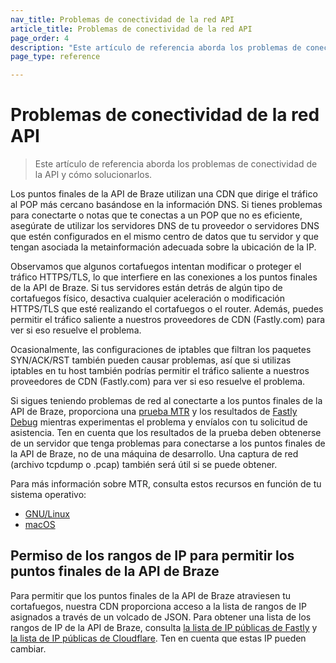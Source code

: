 ```yaml
---
nav_title: Problemas de conectividad de la red API
article_title: Problemas de conectividad de la red API
page_order: 4
description: "Este artículo de referencia aborda los problemas de conectividad de la API y cómo solucionarlos."
page_type: reference

---
```


# Problemas de conectividad de la red API

> Este artículo de referencia aborda los problemas de conectividad de la API y cómo solucionarlos.

Los puntos finales de la API de Braze utilizan una CDN que dirige el tráfico al POP más cercano basándose en la información DNS.  Si tienes problemas para conectarte o notas que te conectas a un POP que no es eficiente, asegúrate de utilizar los servidores DNS de tu proveedor o servidores DNS que estén configurados en el mismo centro de datos que tu servidor y que tengan asociada la metainformación adecuada sobre la ubicación de la IP.

Observamos que algunos cortafuegos intentan modificar o proteger el tráfico HTTPS/TLS, lo que interfiere en las conexiones a los puntos finales de la API de Braze. Si tus servidores están detrás de algún tipo de cortafuegos físico, desactiva cualquier aceleración o modificación HTTPS/TLS que esté realizando el cortafuegos o el router. Además, puedes permitir el tráfico saliente a nuestros proveedores de CDN (Fastly.com) para ver si eso resuelve el problema.

Ocasionalmente, las configuraciones de iptables que filtran los paquetes SYN/ACK/RST también pueden causar problemas, así que si utilizas iptables en tu host también podrías permitir el tráfico saliente a nuestros proveedores de CDN (Fastly.com) para ver si eso resuelve el problema.

Si sigues teniendo problemas de red al conectarte a los puntos finales de la API de Braze, proporciona una [prueba MTR](https://www.privateinternetaccess.com/helpdesk/kb/articles/what-is-an-mtr-test-and-how-do-i-run-one-2) y los resultados de [Fastly Debug](http://www.fastly-debug.com/) mientras experimentas el problema y envíalos con tu solicitud de asistencia. Ten en cuenta que los resultados de la prueba deben obtenerse de un servidor que tenga problemas para conectarse a los puntos finales de la API de Braze, no de una máquina de desarrollo. Una captura de red (archivo tcpdump o .pcap) también será útil si se puede obtener.

Para más información sobre MTR, consulta estos recursos en función de tu sistema operativo:

- [GNU/Linux](https://www.digitalocean.com/community/tutorials/how-to-use-traceroute-and-mtr-to-diagnose-network-issues)
- [macOS](https://formulae.brew.sh/formula/mtr)

## Permiso de los rangos de IP para permitir los puntos finales de la API de Braze

Para permitir que los puntos finales de la API de Braze atraviesen tu cortafuegos, nuestra CDN proporciona acceso a la lista de rangos de IP asignados a través de un volcado de JSON. Para obtener una lista de los rangos de IP de la API de Braze, consulta [la lista de IP públicas de Fastly](https://api.fastly.com/public-ip-list) y [la lista de IP públicas de Cloudflare](https://api.cloudflare.com/client/v4/ips). Ten en cuenta que estas IP pueden cambiar.

